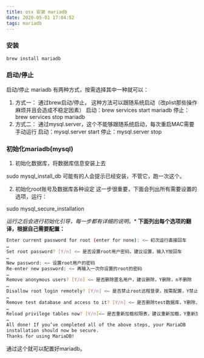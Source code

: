 ```yaml
---
title: osx 安装 mariadb
date: 2020-05-01 17:04:52
tags: mariadb
---
```


### 安装

```bash
brew install mariadb
```

### 启动/停止
启动/停止 mariadb 有两种方式，按需选择其中一种就可以：

1. 方式一： 通过brew启动/停止，
   这种方法可以跟随系统启动（改plist那些操作麻烦并且会造成不稳定因素）
   启动：brew services start mariadb
   停止：brew services stop mariadb
2. 方式二： 通过mysql.server，这个不能够跟随系统启动，每次重启MAC需要手动运行
   启动：mysql.server start
   停止：mysql.server stop

<!--more-->

###  初始化mariadb(mysql)

1. 初始化数据库，将数据库信息安装上去

  sudo mysql_install_db
  可能有的人会提示已经安装，不管它，跑一次这个。

2. 初始化root账号及数据库各种设定
  这一步很重要，下面会列出所有需要设置的选项，运行：

  sudo mysql_secure_installation
  


*运行之后会进行初始化引导，每一步都有详细的说明。**
**下面列出每个选项的翻译，根据自己需要配置：**

```bash
Enter current password for root (enter for none): <– 初次运行直接回车
…
Set root password? [Y/n] <– 是否设置root用户密码，建议设置，输入Y按回车
…
New password: <– 设置root用户的密码
Re-enter new password: <– 再输入一次你设置的root的密码
…
Remove anonymous users? [Y/n] <– 是否删除匿名用户，建议删除，Y删除，n不删除
…
Disallow root login remotely? [Y/n] <– 是否禁止root远程登录，按需配置，Y禁止远程登录，n开启远程登录
…
Remove test database and access to it? [Y/n] <– 是否删除test数据库，Y删除、n留着
…
Reload privilege tables now? [Y/n]<– 是否重新加载权限表，建议重新加载，Y重新加载，n不重新加载
…
All done! If you’ve completed all of the above steps, your MariaDB
installation should now be secure.
Thanks for using MariaDB!
```

通过这个就可以配置好mariadb。
